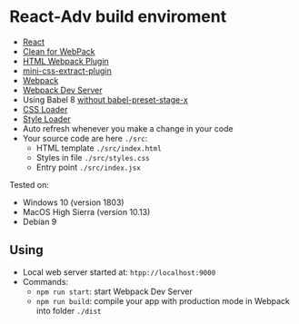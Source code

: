 # React-Adv build enviroment
* [React](https://reactjs.org/)
* [Clean for WebPack](https://github.com/johnagan/clean-webpack-plugin)
* [HTML Webpack Plugin](https://github.com/jantimon/html-webpack-plugin)
* [mini-css-extract-plugin](https://github.com/webpack-contrib/mini-css-extract-plugin)
* [Webpack](https://webpack.js.org/concepts/)
* [Webpack Dev Server](https://webpack.js.org/configuration/dev-server/)
* Using Babel 8 [without babel-preset-stage-x](https://babeljs.io/blog/2018/07/27/removing-babels-stage-presets)
* [CSS Loader](https://github.com/webpack-contrib/css-loader)
* [Style Loader](https://github.com/webpack-contrib/style-loader)
* Auto refresh whenever you make a change in your code
* Your source code are here `./src`:
   * HTML template `./src/index.html`
   * Styles in file `./src/styles.css`
   * Entry point `./src/index.jsx`

Tested on:
* Windows 10 (version 1803)
* MacOS High Sierra (version 10.13)
* Debian 9

## Using
* Local web server started at: `htpp://localhost:9000`
* Commands:
    * `npm run start`: start Webpack Dev Server
    * `npm run build`: compile your app with production mode in Webpack into folder `./dist`
